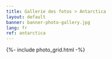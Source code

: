 ```yaml
---
title: Gallerie des fotos > Antarctica
layout: default
banner: banner-photo-gallery.jpg
lang: fr
ref: antarctica
---
```


{%- include photo_grid.html -%}
